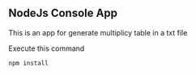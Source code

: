 ## NodeJs Console App

This is an app for generate multiplicy table in a txt file

Execute this command

```
npm install
```
